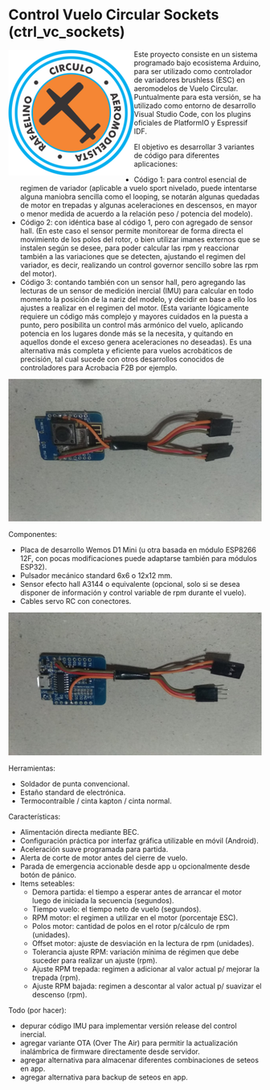# Control Vuelo Circular Sockets (ctrl_vc_sockets)

<img src="logo_car.png" align="left" width="250">Este proyecto consiste en un sistema programado bajo ecosistema Arduino, para ser utilizado como controlador de variadores brushless (ESC) en aeromodelos de Vuelo Circular.
Puntualmente para esta versión, se ha utilizado como entorno de desarrollo Visual Studio Code, con los plugins oficiales de PlatformIO y Espressif IDF.

El objetivo es desarrollar 3 variantes de código para diferentes aplicaciones:
* Código 1: para control esencial de regimen de variador (aplicable a vuelo sport nivelado, puede intentarse alguna maniobra sencilla como el looping, se notarán algunas quedadas de motor en trepadas y algunas aceleraciones en descensos, en mayor o menor medida de acuerdo a la relación peso / potencia del modelo).
* Código 2: con idéntica base al código 1, pero con agregado de sensor hall. (En este caso el sensor permite monitorear de forma directa el movimiento de los polos del rotor, o bien utilizar imanes externos que se instalen según se desee, para poder calcular las rpm y reaccionar también a las variaciones que se detecten, ajustando el regimen del variador, es decir, realizando un control governor sencillo sobre las rpm del motor).
* Código 3: contando también con un sensor hall, pero agregando las lecturas de un sensor de medición inercial (IMU) para calcular en todo momento la posición de la nariz del modelo, y decidir en base a ello los ajustes a realizar en el regimen del motor. (Esta variante lógicamente requiere un código más complejo y mayores cuidados en la puesta a punto, pero posibilita un control más armónico del vuelo, aplicando potencia en los lugares donde más se la necesita, y quitando en aquellos donde el exceso genera aceleraciones no deseadas). Es una alternativa más completa y eficiente para vuelos acrobáticos de precisión, tal cual sucede con otros desarrollos conocidos de controladores para Acrobacia F2B por ejemplo.

![](polos_controlador_01.jpg)

Componentes:
* Placa de desarrollo Wemos D1 Mini (u otra basada en módulo ESP8266 12F, con pocas modificaciones puede adaptarse también para módulos ESP32).
* Pulsador mecánico standard 6x6 o 12x12 mm.
* Sensor efecto hall A3144 o equivalente (opcional, solo si se desea disponer de información y control variable de rpm durante el vuelo).
* Cables servo RC con conectores.

![](polos_controlador_02.jpg)

Herramientas:
* Soldador de punta convencional.
* Estaño standard de electrónica.
* Termocontraíble / cinta kapton / cinta normal.

Características:
* Alimentación directa mediante BEC.
* Configuración práctica por interfaz gráfica utilizable en móvil (Android).
* Aceleración suave programada para partida.
* Alerta de corte de motor antes del cierre de vuelo.
* Parada de emergencia accionable desde app u opcionalmente desde botón de pánico.
* Items seteables:
	* Demora partida: el tiempo a esperar antes de arrancar el motor luego de iniciada la secuencia (segundos).
	* Tiempo vuelo: el tiempo neto de vuelo (segundos).
	* RPM motor: el regimen a utilizar en el motor (porcentaje ESC).
	* Polos motor: cantidad de polos en el rotor p/cálculo de rpm (unidades).
	* Offset motor: ajuste de desviación en la lectura de rpm (unidades).
  * Tolerancia ajuste RPM: variación mínima de régimen que debe suceder para realizar un ajuste (rpm).
  * Ajuste RPM trepada: regimen a adicionar al valor actual p/ mejorar la trepada (rpm).
  * Ajuste RPM bajada: regimen a descontar al valor actual p/ suavizar el descenso (rpm).

Todo (por hacer):
* depurar código IMU para implementar versión release del control inercial.
* agregar variante OTA (Over The Air) para permitir la actualización inalámbrica de firmware directamente desde servidor.
* agregar alternativa para almacenar diferentes combinaciones de seteos en app.
* agregar alternativa para backup de seteos en app.

<!-- Uso: -->
<!-- * Solo la primera vez (o cuando se notifique sobre alguna actualización del firmware en este repo), se debe visitar desde el teléfono la direccion (https://direcci.on) para descargar la interfaz de configuración. En ese momento el navegador da la opción de instalar una copia local en el móvil, ya que se trata simplemente de una PWA.
* Ni bien es conectada, la placa se presenta como un punto de acceso WiFi (AP), bajo un nombre y clave predefinidos en el firmware.
* Desde el gestor Wifi del teléfono, se debe conectar a esta red, y acto seguido utilizar el ícono generado por la instalación PWA del paso anterior para abrir la interfaz.
* En la interfaz, se deben desplazar los distintos indicadores gráficos para colocar los valores en los puntos deseados, y luego pulsar el botón Guardar para almacenar los parámetros en la memoria del controlador. A partir de ese momento, se puede desconectar el teléfono o  reconectar el controlador VC y salir a volar, NO es necesario mantener el teléfono conectado a la placa mientras se está volando.
* Si se desea poder modificar el regimen objetivo de rpm durante el vuelo, o bien utilizar la parada de emergencia, sí es necesario mantener enlazado al teléfono. No obstante esta situación no afecta en absoluto el desempeño de la placa en el control de tiempos y gestión del vuelo, cualquier posible desconección o interferencia inalámbrica no incidirá en el control principal.
* Para iniciar el vuelo tras energizar la placa, es necesario mantener presionado el pulsador durante 3 segundos. Esta es una medida básica de precaución para evitar que el ciclo de vuelo sea disparado involuntariamente. De inmediato el motor es arrancado por un instante, para confirmar que el ciclo ha comenzado, a partir de allí corre la demora de partida, se realiza luego la aceleración progresiva hasta el regimen de motor seteado, y se mantiene hasta el final del tiempo de vuelo o hasta un aviso de parada de emergencia.
* Terminado el ciclo de vuelo, NO es posible iniciarlo nuevamente hasta reconectar la alimentación de la placa VC. -->
